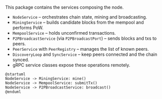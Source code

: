 This package contains the services composing the node.

- `NodeService` – orchestrates chain state, mining and broadcasting.
- `MiningService` – builds candidate blocks from the mempool and performs PoW.
- `MempoolService` – holds unconfirmed transactions.
- `P2PBroadcastService` (via `P2PBroadcastPort`) – sends blocks and txs to peers.
- `PeerService` with `PeerRegistry` – manages the list of known peers.
- `DiscoveryLoop` and `SyncService` – keep peers connected and the chain synced.
- gRPC service classes expose these operations remotely.

```plantuml
@startuml
NodeService -> MiningService: mine()
NodeService -> MempoolService: submitTx()
NodeService -> P2PBroadcastService: broadcast()
@enduml
```


